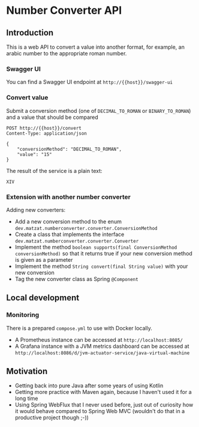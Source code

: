 # Number Converter API

## Introduction

This is a web API to convert a value into another format, for example, an arabic number to the appropriate roman number.

### Swagger UI

You can find a Swagger UI endpoint at `http://{{host}}/swagger-ui` 

### Convert value

Submit a conversion method (one of `DECIMAL_TO_ROMAN` or `BINARY_TO_ROMAN`) and a value that should be compared

```
POST http://{{host}}/convert
Content-Type: application/json

{
    "conversionMethod": "DECIMAL_TO_ROMAN",
    "value": "15"
}
```

The result of the service is a plain text:

```
XIV
```

### Extension with another number converter

Adding new converters:

* Add a new conversion method to the enum `dev.matzat.numberconverter.converter.ConversionMethod`
* Create a class that implements the interface `dev.matzat.numberconverter.converter.Converter`
* Implement the method `boolean supports(final ConversionMethod conversionMethod)` so that it returns true if your new conversion method is given as a parameter
* Implement the method `String convert(final String value)` with your new conversion
* Tag the new converter class as Spring `@Component`

## Local development

### Monitoring

There is a prepared `compose.yml` to use with Docker locally.

* A Prometheus instance can be accessed at `http://localhost:8085/`
* A Grafana instance with a JVM metrics dashboard can be accessed at `http://localhost:8086/d/jvm-actuator-service/java-virtual-machine`

## Motivation

* Getting back into pure Java after some years of using Kotlin
* Getting more practice with Maven again, because I haven't used it for a long time
* Using Spring WebFlux that I never used before, just out of curiosity how it would behave compared to Spring Web MVC (wouldn't do that in a productive project though ;-)) 
